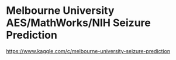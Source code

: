 # Melbourne University AES/MathWorks/NIH Seizure Prediction

https://www.kaggle.com/c/melbourne-university-seizure-prediction

